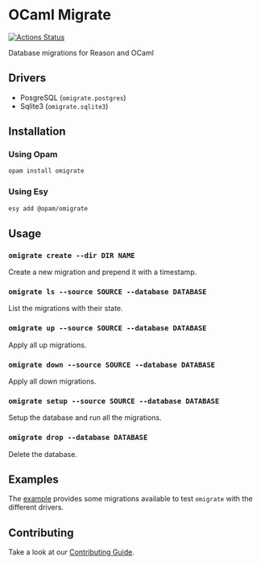 # OCaml Migrate

[![Actions Status](https://github.com/tmattio/omigrate/workflows/CI/badge.svg)](https://github.com/tmattio/omigrate/actions)

Database migrations for Reason and OCaml

## Drivers

- PosgreSQL (`omigrate.postgres`)
- Sqlite3 (`omigrate.sqlite3`)

## Installation

### Using Opam

```bash
opam install omigrate
```

### Using Esy

```bash
esy add @opam/omigrate
```

## Usage

### `omigrate create --dir DIR NAME`

Create a new migration and prepend it with a timestamp.

### `omigrate ls --source SOURCE --database DATABASE`

List the migrations with their state.

### `omigrate up --source SOURCE --database DATABASE`

Apply all up migrations.

### `omigrate down --source SOURCE --database DATABASE`

Apply all down migrations.

### `omigrate setup --source SOURCE --database DATABASE`

Setup the database and run all the migrations.

### `omigrate drop --database DATABASE`

Delete the database.

## Examples

The [example](example/README.md) provides some migrations available to test `omigrate` with the different drivers.

## Contributing

Take a look at our [Contributing Guide](CONTRIBUTING.md).
